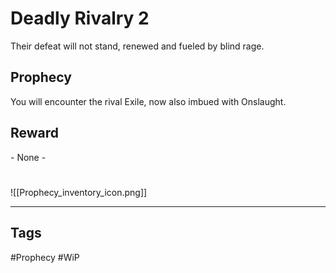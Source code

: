 # Deadly Rivalry 2
Their defeat will not stand, renewed and fueled by blind rage.
## Prophecy
You will encounter the rival Exile, now also imbued with Onslaught.
## Reward
\- None -

#
![[Prophecy_inventory_icon.png]]

---
## Tags
#Prophecy
#WiP 